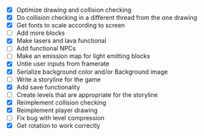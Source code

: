 - [X] Optimize drawing and collision checking
- [X] Do collision checking in a different thread from the one drawing
- [X] Get fonts to scale according to screen
- [ ] Add more blocks
- [X] Make lasers and lava functional
- [ ] Add functional NPCs
- [ ] Make an emission map for light emitting blocks
- [X] Untie user inputs from framerate
- [X] Serialize background color and/or Background image
- [ ] Write a storyline for the game
- [X] Add save functionality
- [ ] Create levels that are appropriate for the storyline
- [X] Reimplement collision checking
- [X] Reimplement player drawing
- [ ] Fix bug with level compression
- [X] Get rotation to work correctly